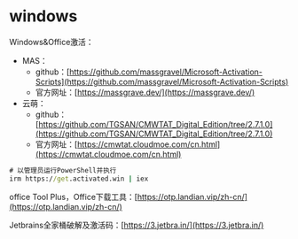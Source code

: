 # windows

Windows&Office激活：

+ MAS：
  + github：[https://github.com/massgravel/Microsoft-Activation-Scripts](https://github.com/massgravel/Microsoft-Activation-Scripts)
  + 官方网址：[https://massgrave.dev/](https://massgrave.dev/)
+ 云萌：
  + github：[https://github.com/TGSAN/CMWTAT_Digital_Edition/tree/2.7.1.0](https://github.com/TGSAN/CMWTAT_Digital_Edition/tree/2.7.1.0)
  + 官方网址：[https://cmwtat.cloudmoe.com/cn.html](https://cmwtat.cloudmoe.com/cn.html)

```cmd
# 以管理员运行PowerShell并执行
irm https://get.activated.win | iex
```

office Tool Plus，Office下载工具：[https://otp.landian.vip/zh-cn/](https://otp.landian.vip/zh-cn/)

Jetbrains全家桶破解及激活码：[https://3.jetbra.in/](https://3.jetbra.in/)
